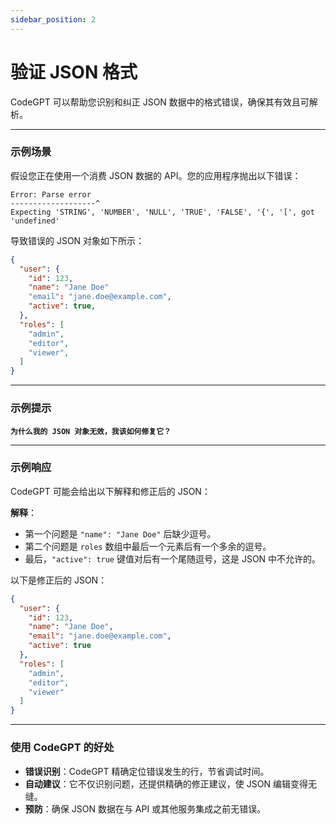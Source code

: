 ```yaml
---
sidebar_position: 2
---
```

# 验证 JSON 格式

CodeGPT 可以帮助您识别和纠正 JSON 数据中的格式错误，确保其有效且可解析。

---

### **示例场景**

假设您正在使用一个消费 JSON 数据的 API。您的应用程序抛出以下错误：

```
Error: Parse error
-------------------^
Expecting 'STRING', 'NUMBER', 'NULL', 'TRUE', 'FALSE', '{', '[', got 'undefined'
```

导致错误的 JSON 对象如下所示：

```json
{
  "user": {
    "id": 123,
    "name": "Jane Doe"
    "email": "jane.doe@example.com",
    "active": true,
  },
  "roles": [
    "admin",
    "editor",
    "viewer",
  ]
}
```

---

### **示例提示**

**`为什么我的 JSON 对象无效，我该如何修复它？`**

---

### **示例响应**

CodeGPT 可能会给出以下解释和修正后的 JSON：

**解释**：  
- 第一个问题是 `"name": "Jane Doe"` 后缺少逗号。  
- 第二个问题是 `roles` 数组中最后一个元素后有一个多余的逗号。  
- 最后，`"active": true` 键值对后有一个尾随逗号，这是 JSON 中不允许的。

以下是修正后的 JSON：

```json
{
  "user": {
    "id": 123,
    "name": "Jane Doe",
    "email": "jane.doe@example.com",
    "active": true
  },
  "roles": [
    "admin",
    "editor",
    "viewer"
  ]
}
```

---

### **使用 CodeGPT 的好处**

- **错误识别**：CodeGPT 精确定位错误发生的行，节省调试时间。  
- **自动建议**：它不仅识别问题，还提供精确的修正建议，使 JSON 编辑变得无缝。  
- **预防**：确保 JSON 数据在与 API 或其他服务集成之前无错误。
